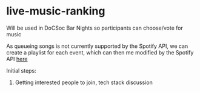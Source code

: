 # live-music-ranking

Will be used in DoCSoc Bar Nights so participants can choose/vote for music

As queueing songs is not currently supported by the Spotify API, we can create a playlist for each event, which can then me modified by the Spotify API [here](https://developer.spotify.com/documentation/web-api/reference/playlists/)

Initial steps:
1. Getting interested people to join, tech stack discussion
